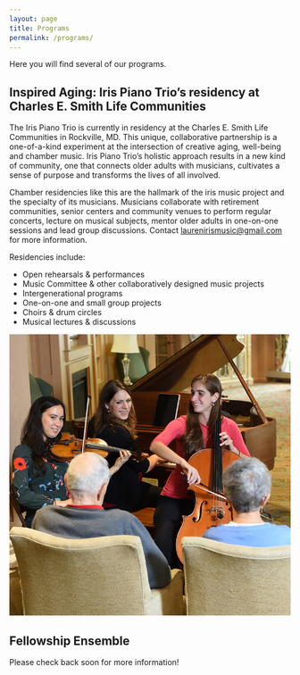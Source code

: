 ```yaml
---
layout: page
title: Programs
permalink: /programs/
---
```


Here you will find several of our programs.

## Inspired Aging: Iris Piano Trio’s residency at Charles E. Smith Life Communities

The Iris Piano Trio is currently in residency at the Charles E. Smith Life Communities in Rockville, MD.  This unique, collaborative partnership is a one-of-a-kind experiment at the intersection of creative aging, well-being and chamber music. Iris Piano Trio’s holistic approach results in a new kind of community, one that connects older adults with musicians, cultivates a sense of purpose and transforms the lives of all involved.

Chamber residencies like this are the hallmark of the iris music project and the specialty of its musicians.  Musicians collaborate with retirement communities, senior centers and community venues to perform regular concerts, lecture on musical subjects, mentor older adults in one-on-one sessions and lead group discussions.  Contact [laurenirismusic@gmail.com](mailto:laurenirismusic@gmail.com) for more information.

Residencies include:

- Open rehearsals & performances
- Music Committee & other collaboratively designed music projects
- Intergenerational programs
- One-on-one and small group projects
- Choirs & drum circles
- Musical lectures & discussions

![Inspired Aging](/images/inspired-aging.jpg)

## Fellowship Ensemble

Please check back soon for more information!
